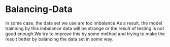 # Balancing-Data
In some case, the data set we use are too imbalance.As a result, the model trainning by this imbalance data will be strange or the result of testing is not good enough.We try to improve this by some method and trying to make the result better by balancing the data set in some way.

